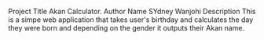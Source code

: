 Project Title
Akan Calculator.
Author Name
SYdney Wanjohi
Description
This is a simpe web application that takes user's birthday and calculates the day they were born and depending on the gender it outputs their Akan name.
